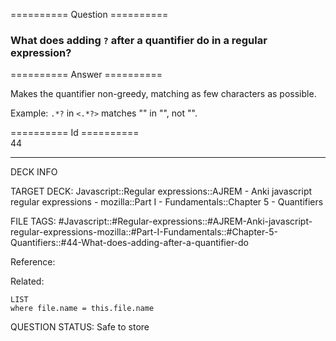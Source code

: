 ========== Question ==========  

### What does adding `?` after a quantifier do in a regular expression?  

========== Answer ==========  

Makes the quantifier non-greedy, matching as few characters as possible.

Example: `.*?` in `<.*?>` matches "<foo>" in "<foo><bar>", not "<foo><bar>".

========== Id ==========  
44

---

DECK INFO

TARGET DECK: Javascript::Regular expressions::AJREM - Anki javascript regular expressions - mozilla::Part I - Fundamentals::Chapter 5 - Quantifiers

FILE TAGS: #Javascript::#Regular-expressions::#AJREM-Anki-javascript-regular-expressions-mozilla::#Part-I-Fundamentals::#Chapter-5-Quantifiers::#44-What-does-adding-after-a-quantifier-do

Reference:

Related:

```dataview
LIST
where file.name = this.file.name
```


QUESTION STATUS: Safe to store
